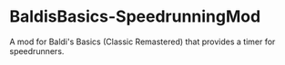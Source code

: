 # BaldisBasics-SpeedrunningMod
 A mod for Baldi's Basics (Classic Remastered) that provides a timer for speedrunners.

